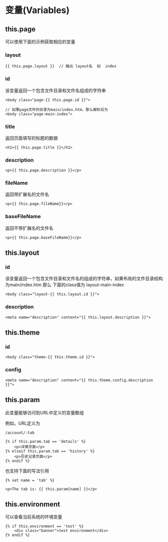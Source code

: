 # 变量\(Variables\)

## this.page

可以使用下面的示例获取相应的变量

### layout

```text
{{ this.page.layout }}  // 输出 layout名  如  index
```

### id

该变量返回一个包含文件目录和文件名组成的字符串

```markup
<body class="page-{{ this.page.id }}">

// 如果page文件的目录为main/index.htm，那么解析后为
<body class="page-main-index">
```

### title

返回页面填写的标题的数据

```markup
<h1>{{ this.page.title }}</h1>
```

### description

```markup
<p>{{ this.page.description }}</p>
```

### fileName

返回带扩展名的文件名

```markup
<p>{{ this.page.fileName}}</p>
```

### baseFileName

返回不带扩展名的文件名

```markup
<p>{{ this.page.baseFileName}}</p>
```

## this.layout

### id 

该变量返回一个包含文件目录和文件名的组成的字符串，如果布局的文件目录结构为main/index.htm 那么 下面的class值为 layout-main-index

```markup
<body class="layout-{{ this.layout.id }}">
```

### description

```markup
<meta name="description" content="{{ this.layout.description }}">
```

## this.theme

### id

```markup
<body class="theme-{{ this.theme.id }}">
```

### config

```markup
<meta name="description" content="{{ this.theme.config.description }}">
```

## this.param

此变量能够访问到URL中定义的变量数组

例如，URL定义为

```text
/account/:tab
```

```markup
{% if this.param.tab == 'details' %}
    <p>详情页面</p>
{% elseif this.param.tab == 'history' %}
    <p>历史记录页面</p>
{% endif %}
```

也支持下面的写法引用

```markup
{% set name = 'tab' %}

<p>The tab is: {{ this.param[name] }}</p>
```

## this.environment

可以查看当前系统的环境变量

```markup
{% if this.environment == 'test' %}
    <div class="banner">test environment</div>
{% endif %}
```

